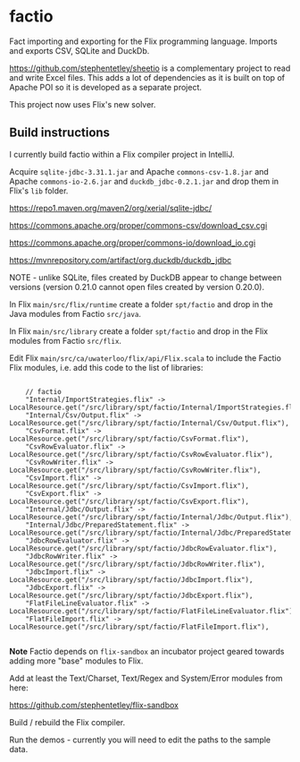 # factio

Fact importing and exporting for the Flix programming language.
Imports and exports CSV, SQLite and DuckDb.

https://github.com/stephentetley/sheetio is a complementary project
to read and write Excel files. This adds a lot of dependencies as
it is built on top of Apache POI so it is developed as a separate project.

This project now uses Flix's new solver.

## Build instructions

I currently build factio within a Flix compiler project in IntelliJ.

Acquire `sqlite-jdbc-3.31.1.jar` and Apache `commons-csv-1.8.jar`
and Apache `commons-io-2.6.jar` and `duckdb_jdbc-0.2.1.jar` and drop them in Flix's `lib` folder.

https://repo1.maven.org/maven2/org/xerial/sqlite-jdbc/

https://commons.apache.org/proper/commons-csv/download_csv.cgi

https://commons.apache.org/proper/commons-io/download_io.cgi

https://mvnrepository.com/artifact/org.duckdb/duckdb_jdbc

NOTE - unlike SQLite, files created by DuckDB appear to change between versions 
(version 0.21.0 cannot open files created by version 0.20.0).

In Flix `main/src/flix/runtime` create a folder `spt/factio` and drop in the Java
modules from Factio `src/java`.

In Flix `main/src/library` create a folder `spt/factio` and drop in the Flix
modules from Factio `src/flix`.

Edit Flix `main/src/ca/uwaterloo/flix/api/Flix.scala` to include the 
Factio Flix modules, i.e. add this code to the list of libraries:

~~~ {.Scala}

    // factio
    "Internal/ImportStrategies.flix" -> LocalResource.get("/src/library/spt/factio/Internal/ImportStrategies.flix"),
    "Internal/Csv/Output.flix" -> LocalResource.get("/src/library/spt/factio/Internal/Csv/Output.flix"),
    "CsvFormat.flix" -> LocalResource.get("/src/library/spt/factio/CsvFormat.flix"),
    "CsvRowEvaluator.flix" -> LocalResource.get("/src/library/spt/factio/CsvRowEvaluator.flix"),
    "CsvRowWriter.flix" -> LocalResource.get("/src/library/spt/factio/CsvRowWriter.flix"),
    "CsvImport.flix" -> LocalResource.get("/src/library/spt/factio/CsvImport.flix"),
    "CsvExport.flix" -> LocalResource.get("/src/library/spt/factio/CsvExport.flix"),
    "Internal/Jdbc/Output.flix" -> LocalResource.get("/src/library/spt/factio/Internal/Jdbc/Output.flix"),
    "Internal/Jdbc/PreparedStatement.flix" -> LocalResource.get("/src/library/spt/factio/Internal/Jdbc/PreparedStatement.flix"),
    "JdbcRowEvaluator.flix" -> LocalResource.get("/src/library/spt/factio/JdbcRowEvaluator.flix"),
    "JdbcRowWriter.flix" -> LocalResource.get("/src/library/spt/factio/JdbcRowWriter.flix"),
    "JdbcImport.flix" -> LocalResource.get("/src/library/spt/factio/JdbcImport.flix"),
    "JdbcExport.flix" -> LocalResource.get("/src/library/spt/factio/JdbcExport.flix"),
    "FlatFileLineEvaluator.flix" -> LocalResource.get("/src/library/spt/factio/FlatFileLineEvaluator.flix"),
    "FlatFileImport.flix" -> LocalResource.get("/src/library/spt/factio/FlatFileImport.flix"),
    
~~~

**Note** Factio depends on `flix-sandbox` an incubator project geared towards adding 
more "base" modules to Flix. 

Add at least the Text/Charset, Text/Regex and System/Error modules from here:

https://github.com/stephentetley/flix-sandbox

Build / rebuild the Flix compiler.

Run the demos - currently you will need to edit the paths to the sample data.
